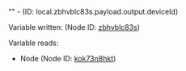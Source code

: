 "" - (ID: local.zbhvblc83s.payload.output.deviceId)

Variable written:
 (Node ID: [zbhvblc83s](../nodes/zbhvblc83s.md))

Variable reads:
* Node (Node ID: [kok73n8hkt](../nodes/kok73n8hkt.md))
